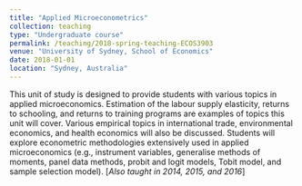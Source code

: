 ```yaml
---
title: "Applied Microeconometrics"
collection: teaching
type: "Undergraduate course"
permalink: /teaching/2018-spring-teaching-ECOS3903
venue: "University of Sydney, School of Economics"
date: 2018-01-01
location: "Sydney, Australia"
---
```


This unit of study is designed to provide students with various topics in applied microeconomics. Estimation of the labour supply
elasticity, returns to schooling, and returns to training programs are examples of topics this unit will cover. Various empirical topics in
international trade, environmental economics, and health economics will also be discussed. Students will explore econometric
methodologies extensively used in applied microeconomics (e.g., instrument variables, generalise methods of moments, panel data
methods, probit and logit models, Tobit model, and sample selection model). [*Also taught in 2014, 2015, and 2016*]

